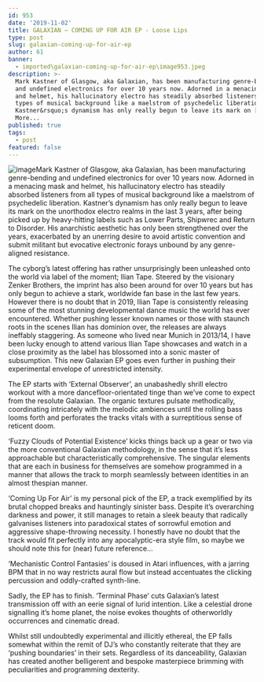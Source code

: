```yaml
---
id: 953
date: '2019-11-02'
title: GALAXIAN – COMING UP FOR AIR EP - Loose Lips
type: post
slug: galaxian-coming-up-for-air-ep
author: 61
banner:
  - imported\galaxian-coming-up-for-air-ep\image953.jpeg
description: >-
  Mark Kastner of Glasgow, aka Galaxian, has been manufacturing genre-bending
  and undefined electronics for over 10 years now. Adorned in a menacing mask
  and helmet, his hallucinatory electro has steadily absorbed listeners from all
  types of musical background like a maelstrom of psychedelic liberation.
  Kastner&rsquo;s dynamism has only really begun to leave its mark on [...]Read
  More...
published: true
tags:
  - post
featured: false
---
```

![image](../imported\galaxian-coming-up-for-air-ep\image953.jpeg)Mark Kastner of Glasgow, aka Galaxian, has been manufacturing genre-bending and undefined electronics for over 10 years now. Adorned in a menacing mask and helmet, his hallucinatory electro has steadily absorbed listeners from all types of musical background like a maelstrom of psychedelic liberation. Kastner’s dynamism has only really begun to leave its mark on the unorthodox electro realms in the last 3 years, after being picked up by heavy-hitting labels such as Lower Parts, Shipwrec and Return to Disorder. His anarchistic aesthetic has only been strengthened over the years, exacerbated by an unerring desire to avoid artistic convention and submit militant but evocative electronic forays unbound by any genre-aligned resistance.

The cyborg’s latest offering has rather unsurprisingly been unleashed onto the world via label of the moment; Ilian Tape. Steered by the visionary Zenker Brothers, the imprint has also been around for over 10 years but has only begun to achieve a stark, worldwide fan base in the last few years. However there is no doubt that in 2019, Ilian Tape is consistently releasing some of the most stunning developmental dance music the world has ever encountered. Whether pushing lesser known names or those with staunch roots in the scenes Ilian has dominion over, the releases are always ineffably staggering. As someone who lived near Munich in 2013/14, I have been lucky enough to attend various Ilian Tape showcases and watch in a close proximity as the label has blossomed into a sonic master of subsumption. This new Galaxian EP goes even further in pushing their experimental envelope of unrestricted intensity.

The EP starts with ‘External Observer’, an unabashedly shrill electro workout with a more dancefloor-orientated tinge than we’ve come to expect from the resolute Galaxian. The organic textures pulsate methodically, coordinating intricately with the melodic ambiences until the rolling bass looms forth and perforates the tracks vitals with a surreptitious sense of reticent doom.

‘Fuzzy Clouds of Potential Existence’ kicks things back up a gear or two via the more conventional Galaxian methodology, in the sense that it’s less approachable but characteristically comprehensive. The singular elements that are each in business for themselves are somehow programmed in a manner that allows the track to morph seamlessly between identities in an almost thespian manner.

‘Coming Up For Air’ is my personal pick of the EP, a track exemplified by its brutal chopped breaks and hauntingly sinister bass. Despite it’s overarching darkness and power, it still manages to retain a sleek beauty that radically galvanises listeners into paradoxical states of sorrowful emotion and aggressive shape-throwing necessity. I honestly have no doubt that the track would fit perfectly into any apocalyptic-era style film, so maybe we should note this for (near) future reference…

‘Mechanistic Control Fantasies’ is doused in Atari influences, with a jarring BPM that in no way restricts aural flow but instead accentuates the clicking percussion and oddly-crafted synth-line.

Sadly, the EP has to finish. ‘Terminal Phase’ cuts Galaxian’s latest transmission off with an eerie signal of lurid intention. Like a celestial drone signalling it’s home planet, the noise evokes thoughts of otherworldly occurrences and cinematic dread.

Whilst still undoubtedly experimental and illicitly ethereal, the EP falls somewhat within the remit of DJ’s who constantly reiterate that they are ‘pushing boundaries’ in their sets. Regardless of its danceability, Galaxian has created another belligerent and bespoke masterpiece brimming with peculiarities and programming dexterity.